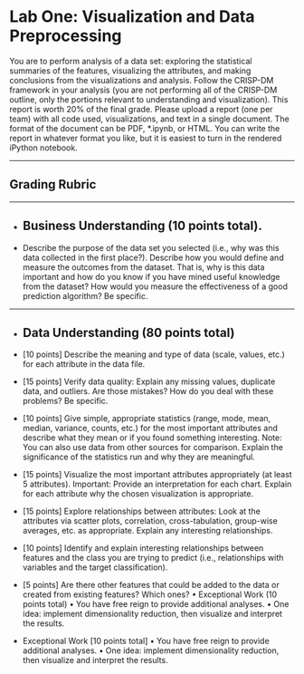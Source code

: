 # Lab One: Visualization and Data Preprocessing

You are to perform analysis of a data set: exploring the statistical summaries of the features, visualizing the attributes, and making conclusions from the visualizations and analysis. Follow the CRISP-DM framework in your analysis (you are not performing all of the CRISP-DM outline, only the portions relevant to understanding and visualization). This report is worth 20% of the final grade. Please upload a report (one per team) with all code used, visualizations, and text in a single document. The format of the document can be PDF, *.ipynb, or HTML. You can write the report in whatever format you like, but it is easiest to turn in the rendered iPython notebook.

***
## Grading Rubric 
***
-  ## Business Understanding (10 points total).

-  Describe the purpose of the data set you selected (i.e., why was this data collected in the first place?). Describe how you would define and measure the outcomes from the dataset. That is, why is this data important and how do you know if you have mined useful knowledge from the dataset? How would you measure the effectiveness of a good prediction algorithm? Be specific. 

***
-  ## Data Understanding (80 points total) 

-  [10 points] Describe the meaning and type of data (scale, values, etc.) for each attribute in the data file. 

-  [15 points] Verify data quality: Explain any missing values, duplicate data, and outliers. Are those mistakes? How do you deal with these problems? Be specific. 

-  [10 points] Give simple, appropriate statistics (range, mode, mean, median, variance, counts, etc.) for the most important attributes and describe what they mean or if you found something interesting. Note: You can also use data from other sources for comparison. Explain the significance of the statistics run and why they are meaningful. 

-  [15 points] Visualize the most important attributes appropriately (at least 5 attributes). Important: Provide an interpretation for each chart. Explain for each attribute why the chosen visualization is appropriate. 

-  [15 points] Explore relationships between attributes: Look at the attributes via scatter plots, correlation, cross-tabulation, group-wise averages, etc. as appropriate. Explain any interesting relationships. 

-  [10 points] Identify and explain interesting relationships between features and the class you are trying to predict (i.e., relationships with variables and the target classification). 

-  [5 points] Are there other features that could be added to the data or created from existing features? Which ones? • Exceptional Work (10 points total) • You have free reign to provide additional analyses. • One idea: implement dimensionality reduction, then visualize and interpret the results.

-  Exceptional Work [10 points total] • You have free reign to provide additional analyses. • One idea: implement dimensionality reduction, then visualize and interpret the results.